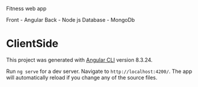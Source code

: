 Fitness web app

Front - Angular
Back - Node js
Database - MongoDb


# ClientSide

This project was generated with [Angular CLI](https://github.com/angular/angular-cli) version 8.3.24.

Run `ng serve` for a dev server. Navigate to `http://localhost:4200/`. The app will automatically reload if you change any of the source files.
